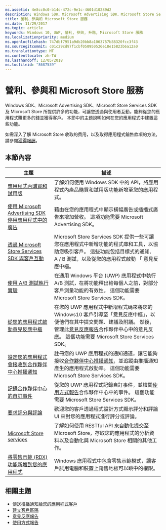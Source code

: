 ```yaml
---
ms.assetid: 4e8cc0c0-b14c-472c-9e1c-4601d10289d2
description: Windows SDK、Microsoft Advertising SDK、Microsoft Store Services SDK 及 Microsoft Store 提供許多功能，可讓您透過應用程式賺更多的錢，並讓客戶透過吸引您的使用者來獲利。
title: 營利、參與和 Microsoft Store 服務
ms.date: 11/29/2017
ms.topic: article
keywords: Windows 10, UWP, 營利, 參與, 升階, Microsoft Store 服務
ms.localizationpriority: medium
ms.openlocfilehash: 747dbf7951a9db20bb8a1063757b88320fcc3f43
ms.sourcegitcommit: c01c29cd97f1cbf050950526e18e15823b6a12a0
ms.translationtype: MT
ms.contentlocale: zh-TW
ms.lasthandoff: 12/05/2018
ms.locfileid: "8687539"
---
```

# <a name="monetization-engagement-and-store-services"></a>營利、參與和 Microsoft Store 服務

Windows SDK、Microsoft Advertising SDK、Microsoft Store Services SDK 及 Microsoft Store 所提供許多的功能，可讓您透過與使用者互動，能夠從您的應用程式賺更多的錢並獲得客戶。 本節中的主題說明如何在您的應用程式中建置這些功能。

如需深入了解 Microsoft Store 收取的費用，以及取得應用程式銷售款項的方法，請參閱[獲得報酬](../publish/getting-paid-apps.md)。

## <a name="in-this-section"></a>本節內容

| 主題                | 描述                 |
|--------------------|-----------------------------|
| [應用程式內購買和試用版](in-app-purchases-and-trials.md)      | 了解如何使用 Windows SDK 中的 API，將應用程式內產品購買和試用版功能新增至您的應用程式。  |
| [使用 Microsoft Advertising SDK 停用應用程式中的廣告](display-ads-in-your-app.md)      |   藉由在您的應用程式中顯示橫幅廣告或插播式廣告來增加營收。 這項功能需要 Microsoft Advertising SDK。 |
| [透過 Microsoft Store Services SDK 與客戶互動](microsoft-store-services-sdk.md)      | Microsoft Store Services SDK 提供一些可讓您在應用程式中新增功能的程式庫和工具，以協助您吸引客戶。 這些功能包括目標式的通知、 A / B 測試，以及從您的應用程式啟動 「 意見反應中樞。 |
| [使用 A/B 測試執行實驗](run-app-experiments-with-a-b-testing.md)      |   在通用 Windows 平台 (UWP) 應用程式中執行 A/B 測試，在將功能釋出給每個人之前，對部分客戶測量功能的有效性。 這個功能需要 Microsoft Store Services SDK。  |
| [從您的應用程式啟動意見反應中樞](launch-feedback-hub-from-your-app.md)      |   在您的 UWP 應用程式中新增程式碼來將您的 Windows10 客戶引導至「意見反應中樞」，以便他們在其中提交問題、建議及附議。 然後，管理此[意見反應報告](../publish/feedback-report.md)合作夥伴中心中的意見反應。 這個功能需要 Microsoft Store Services SDK。   |
| [設定您的應用程式會接收到合作夥伴中心推播通知](configure-your-app-to-receive-dev-center-notifications.md)  |  註冊您的 UWP 應用程式的通知通道，讓它能夠接收[合作夥伴中心推播通知](../publish/send-push-notifications-to-your-apps-customers.md)，並追蹤由推播通知產生的應用程式啟動率。 這個功能需要 Microsoft Store Services SDK。  |
| [記錄合作夥伴中心的自訂事件](log-custom-events-for-dev-center.md)  | 從您的 UWP 應用程式記錄自訂事件，並檢閱[使用方式報告](../publish/usage-report.md)合作夥伴中心中的事件。 這個功能需要 Microsoft Store Services SDK。 |
| [要求評分與評論](request-ratings-and-reviews.md) |  歡迎您的客戶透過程式設計方式顯示評分和評論 UI 來對您的應用程式進行評分或評論。  |
| [Microsoft Store services](using-windows-store-services.md)    |  了解如何使用 RESTful API 來自動化提交至 Microsoft Store，存取您的應用程式的分析資料以及自動化與 Microsoft Store 相關的其他工作。    |
| [將零售示範 (RDX) 功能新增到您的應用程式](retail-demo-experience.md)        |  Windows 應用程式中包含零售示範模式，讓客戶試用電腦和裝置上銷售地板可以跳中的權限。  |

## <a name="related-topics"></a>相關主題

* [傳送推播通知給您的應用程式客戶](../publish/send-push-notifications-to-your-apps-customers.md)
* [建立客戶區隔](../publish/create-customer-segments.md)
* [意見反應報告](../publish/feedback-report.md)
* [使用方式報告](../publish/usage-report.md)
